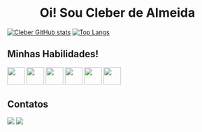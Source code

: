 <h1 align="center">Oi! Sou Cleber de Almeida</h1>

[![Cleber GitHub stats](https://github-readme-stats.vercel.app/api?username=cleberalmeidaffsr&show_icons=true&theme=onedark&card_width=350px&line_height=20)](https://github.com/anuraghazra/github-readme-stats) 
[![Top Langs](https://github-readme-stats.vercel.app/api/top-langs/?username=cleberalmeidaffsr&layout=compact&theme=onedark&card_width=350px&line_height=20)](https://github.com/anuraghazra/github-readme-stats)
  
## Minhas Habilidades!

<img height="40px" width="40px" style="max-width:100%;" src="https://cdn.jsdelivr.net/gh/devicons/devicon/icons/css3/css3-original.svg" />                            <img height="40px" width="40px" style="max-width:100%;" src="https://cdn.jsdelivr.net/gh/devicons/devicon/icons/javascript/javascript-original.svg" />                 <img height="40px" width="40px" style="max-width:100%;" src="https://cdn.jsdelivr.net/gh/devicons/devicon/icons/python/python-original.svg" /> 
<img height="40px" width="40px" style="max-width:100%;" src="https://cdn.jsdelivr.net/gh/devicons/devicon/icons/react/react-original.svg" /> 
<img height="40px" width="40px" style="max-width:100%;" src="https://cdn.jsdelivr.net/gh/devicons/devicon/icons/typescript/typescript-original.svg" /> 
<img height="40px" width="40px" style="max-width:100%;" src="https://cdn.jsdelivr.net/gh/devicons/devicon/icons/java/java-original.svg" />

 
## Contatos

<div>
  <a href = "mailto:cleberdealmeida23@gmail.com"><img src="https://img.shields.io/badge/-Gmail-%23333?style=for-the-badge&logo=gmail&logoColor=white" target="_blank"></a>
  <a href="https://www.linkedin.com/in/cleberdealmeidaffsr" target="_blank"><img src="https://img.shields.io/badge/-LinkedIn-%230077B5?style=for-the-badge&logo=linkedin&logoColor=white" target="_blank"></a>
</div>
          
            

          
          
          
          
